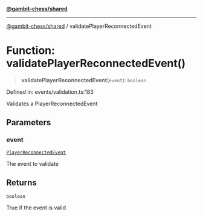 [**@gambit-chess/shared**](../README.md)

***

[@gambit-chess/shared](../globals.md) / validatePlayerReconnectedEvent

# Function: validatePlayerReconnectedEvent()

> **validatePlayerReconnectedEvent**(`event`): `boolean`

Defined in: events/validation.ts:183

Validates a PlayerReconnectedEvent

## Parameters

### event

[`PlayerReconnectedEvent`](../interfaces/PlayerReconnectedEvent.md)

The event to validate

## Returns

`boolean`

True if the event is valid
